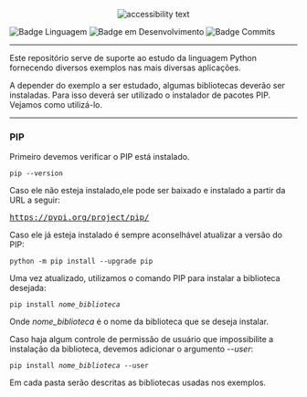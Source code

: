 <p align='center'>
  <img src='https://user-images.githubusercontent.com/23036697/179610525-9ee37437-9302-4681-a5e7-7ce84cd6776a.png' alt='accessibility text'>
</p>

![Badge Linguagem](http://img.shields.io/static/v1?label=LINGUAGEM&message=PYTHON&color=informational&style=plastic) ![Badge em Desenvolvimento](http://img.shields.io/static/v1?label=STATUS&message=EM%20DESENVOLVIMENTO&color=yellowgreen&style=plastic) ![Badge Commits](https://img.shields.io/github/commit-activity/w/PersonalProjekts/Python-Examples?label=COMMITS&style=plastic)

<hr/>

<p>Este repositório serve de suporte ao estudo da linguagem Python fornecendo diversos exemplos nas mais diversas aplicações.</p>

<p>A depender do exemplo a ser estudado, algumas bibliotecas deverão ser instaladas. Para isso deverá ser utilizado o instalador de pacotes PIP. Vejamos como utilizá-lo.</p>

<hr/>

<h3>PIP</h3>

<p>Primeiro devemos verificar o PIP está instalado.</p>

<pre><code>pip --version</code></pre>

<p>Caso ele não esteja instalado,ele pode ser baixado e instalado a partir da URL a seguir:</p>

<pre><a target='_blank' href='https://pypi.org/project/pip/'>https://pypi.org/project/pip/</a></pre>

<p>Caso ele já esteja instalado é sempre aconselhável atualizar a versão do PIP:</p>

<pre><code>python -m pip install --upgrade pip</code></pre>

<p>Uma vez atualizado, utilizamos o comando PIP para instalar a biblioteca desejada:</p>

<pre><code>pip install <i>nome_biblioteca</i></code></pre>

Onde <i>nome_biblioteca</i> é o nome da biblioteca que se deseja instalar.

<p>Caso haja algum controle de permissão de usuário que impossibilite a instalação da biblioteca, devemos adicionar o argumento <i>--user</i>:</p>

<pre><code>pip install <i>nome_biblioteca</i> --user</code></pre>

Em cada pasta serão descritas as bibliotecas usadas nos exemplos.

